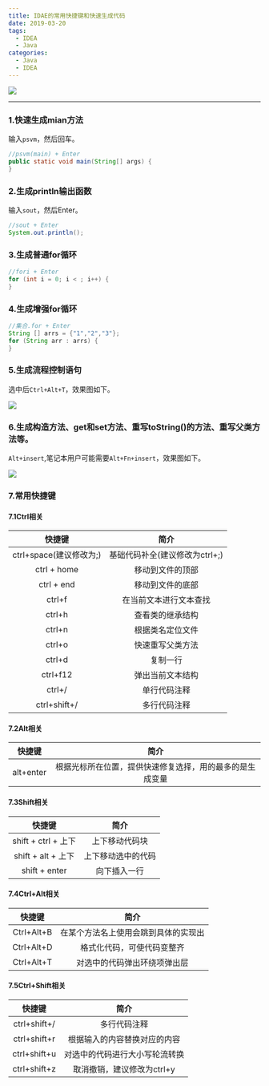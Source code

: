 ```yaml
---
title: IDAE的常用快捷键和快速生成代码
date: 2019-03-20 
tags:
  - IDEA
  - Java
categories:
  - Java
  - IDEA
---
```


![](http://qiniu.zhouhongyin.top/2022/06/08/1654701199-113.png)

<!--more-->

------



### 1.快速生成mian方法

输入`psvm`，然后回车。

```java
//psvm(main) + Enter
public static void main(String[] args) {    
}
```

### 2.生成println输出函数

输入`sout`，然后Enter。

```java
//sout + Enter
System.out.println();
```

### 3.生成普通for循环

```java
//fori + Enter
for (int i = 0; i < ; i++) {           
}
```

### 4.生成增强for循环

```java
//集合.for + Enter
String [] arrs = {"1","2","3"};
for (String arr : arrs) {
}
```

### 5.生成流程控制语句

选中后`Ctrl+Alt+T`，效果图如下。

![](http://qiniu.zhouhongyin.top/2022/06/08/1654701287-%E5%B1%8F%E5%B9%95%E6%88%AA%E5%9B%BE-17-.png)

### 6.生成构造方法、get和set方法、重写toString()的方法、重写父类方法等。

`Alt+insert`,笔记本用户可能需要`Alt+Fn+insert`，效果图如下。

![](http://qiniu.zhouhongyin.top/2022/06/08/1654701343-%E5%B1%8F%E5%B9%95%E6%88%AA%E5%9B%BE-18-.png)

### 7.常用快捷键

#### 7.1Ctrl相关

|         快捷键          |              简介              |
| :---------------------: | :----------------------------: |
| ctrl+space(建议修改为;) | 基础代码补全(建议修改为ctrl+;) |
|       ctrl + home       |        移动到文件的顶部        |
|       ctrl + end        |        移动到文件的底部        |
|         ctrl+f          |     在当前文本进行文本查找     |
|         ctrl+h          |        查看类的继承结构        |
|         ctrl+n          |        根据类名定位文件        |
|         ctrl+o          |        快速重写父类方法        |
|         ctrl+d          |            复制一行            |
|        ctrl+f12         |        弹出当前文本结构        |
|         ctrl+/          |          单行代码注释          |
|      ctrl+shift+/       |          多行代码注释          |

#### 7.2Alt相关

|  快捷键   |                           简介                           |
| :-------: | :------------------------------------------------------: |
| alt+enter | 根据光标所在位置，提供快速修复选择，用的最多的是生成变量 |

#### 7.3Shift相关

|       快捷键        |        简介        |
| :-----------------: | :----------------: |
| shift + ctrl + 上下 |   上下移动代码块   |
| shift + alt + 上下  | 上下移动选中的代码 |
|    shift + enter    |    向下插入一行    |



#### 7.4Ctrl+Alt相关

|   快捷键   |                 简介                 |
| :--------: | :----------------------------------: |
| Ctrl+Alt+B | 在某个方法名上使用会跳到具体的实现出 |
| Ctrl+Alt+D |      格式化代码，可使代码变整齐      |
| Ctrl+Alt+T |     对选中的代码弹出环绕项弹出层     |

#### 7.5Ctrl+Shift相关

|    快捷键    |              简介              |
| :----------: | :----------------------------: |
| ctrl+shift+/ |          多行代码注释          |
| ctrl+shift+r |  根据输入的内容替换对应的内容  |
| ctrl+shift+u | 对选中的代码进行大小写轮流转换 |
| ctrl+shift+z |   取消撤销，建议修改为ctrl+y   |

